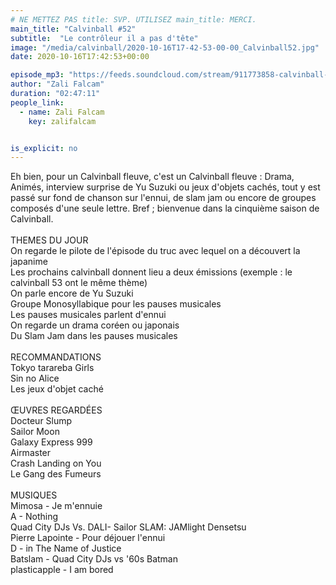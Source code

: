 ```yaml
---
# NE METTEZ PAS title: SVP. UTILISEZ main_title: MERCI.
main_title: "Calvinball #52"
subtitle:  "Le contrôleur il a pas d'tête"
image: "/media/calvinball/2020-10-16T17-42-53-00-00_Calvinball52.jpg"
date: 2020-10-16T17:42:53+00:00

episode_mp3: "https://feeds.soundcloud.com/stream/911773858-calvinball-radio-calvinball-52-le-controleur-il-a-pas-dtete.mp3"
author: "Zali Falcam"
duration: "02:47:11"
people_link: 
  - name: Zali Falcam
    key: zalifalcam


is_explicit: no
---
```


<PodcastHeader/>

<!-- ECRIRE LA DESCRIPTION DE L'EPISODE SOUS CETTE LIGNE -->
Eh bien, pour un Calvinball fleuve, c'est un Calvinball fleuve : Drama, Animés, interview surprise de Yu Suzuki ou jeux d'objets cachés, tout y est passé sur fond de chanson sur l'ennui, de slam jam ou encore de groupes composés d'une seule lettre. Bref ; bienvenue dans la cinquième saison de Calvinball.<br><br>THEMES DU JOUR<br>On regarde le pilote de l'épisode du truc avec lequel on a découvert la japanime<br>Les prochains calvinball donnent lieu a deux émissions (exemple : le calvinball 53 ont le même thème)<br>On parle encore de Yu Suzuki<br>Groupe Monosyllabique pour les pauses musicales<br>Les pauses musicales parlent d'ennui<br>On regarde un drama coréen ou japonais<br>Du Slam Jam dans les pauses musicales<br><br>RECOMMANDATIONS<br>Tokyo tarareba Girls<br>Sin no Alice<br>Les jeux d'objet caché<br><br>ŒUVRES REGARDÉES<br>Docteur Slump<br>Sailor Moon<br>Galaxy Express 999<br>Airmaster<br>Crash Landing on You<br>Le Gang des Fumeurs<br><br>MUSIQUES<br>Mimosa - Je m'ennuie<br>A - Nothing<br>Quad City DJs Vs. DALI- Sailor SLAM: JAMlight Densetsu<br>Pierre Lapointe - Pour déjouer l'ennui<br>D - in The Name of Justice<br>Batslam - Quad City DJs vs '60s Batman<br>plasticapple - I am bored

